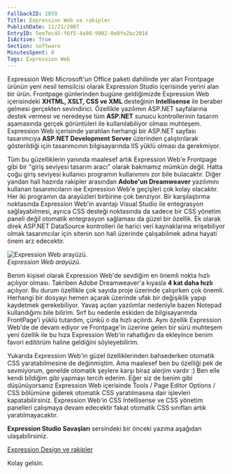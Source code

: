 ```yaml
---
FallbackID: 1859
Title: Expression Web ve rakipler
PublishDate: 11/21/2007
EntryID: 5ee7ec45-f6f5-4a98-9902-0e8fe2bc2016
IsActive: True
Section: software
MinutesSpent: 0
Tags: Expression Web
---
```

Expression Web Microsoft'un Office paketi dahilinde yer alan Frontpage
ürünün yeni nesil temsilcisi olarak Expression Studio içerisinde yerini
alan bir ürün. Frontpage günlerinden bugüne geldiğimizde Expression Web
içerisindeki **XHTML, XSLT, CSS ve XML** desteğinin **Intellisense** ile
beraber gelmesi gerçekten sevindirici. Özellikle yazılımın ASP.NET
sayfalarına destek vermesi ve neredeyse tüm **ASP.NET** sunucu
kontrollerinin tasarım aşamasında gerçek görüntüleri ile
kullanılabiliyor olması muhteşem. Expression Web içerisinde yaratılan
herhangi bir ASP.NET sayfası tasarımcıya **ASP.NET Development Server**
üzerinden çalıştırılarak gösterildiği için tasarımcının bilgisayarında
IIS yüklü olması da gerekmiyor.

Tüm bu güzelliklerin yanında maalesef artık Expression Web'e Frontpage
gibi bir "giriş seviyesi tasarım aracı" olarak bakmamız mümkün değil.
Hatta çoğu giriş seviyesi kullanıcı programın kullanımını zor bile
bulacaktır. Diğer yandan hali hazırda rakipler arasından **Adobe'un
Dreamweaver** yazılımını kullanan tasarımcıların ise Expression Web'e
geçişleri çok kolay olacaktır. Her iki programın da arayüzleri birbirine
çok benziyor. Bir karşılaştırma noktasında Expression Web'in avantajı
Visual Studio ile entegrasyon sağlayabilmesi, ayrıca CSS desteği
noktasında da sadece bir CSS yönetim paneli değil otomatik entegrasyon
sağlaması da güzel bir özellik. Ek olarak direk ASP.NET DataSource
kontrolleri ile harici veri kaynaklarına erişebiliyor olmak tasarımcılar
için sitenin son hali üzerinde çalışabilmek adına hayati önem arz
edecektir.

![Expression Web
arayüzü.](http://cdn.daron.yondem.com/assets/1859/21112007.png)\
*Expression Web arayüzü.*

Benim kişisel olarak Expression Web'de sevdiğim en önemli nokta hızlı
açılıyor olması. Takriben Adobe Dreamweaver'a kıyasla **4 kat daha
hızlı** açılıyor. Bu durum özellikle çok sayıda proje üzerinde
çalışırken çok önemli. Herhangi bir dosyayı hemen açarak üzerinde ufak
bir değişiklik yapıp kaydetmek gerekebiliyor. Yavaş açılan yazılımlar
nedeniyle bazen Notepad kullandığımı bile bilirim. Sırf bu nedenle
eskiden de bilgisayarımda FrontPage'i yüklü tutardım, çünkü o da hızlı
açılırdı. Aynı özellik Expression Web'de de devam ediyor ve Frontpage'in
üzerine gelen bir sürü muhteşem yeni özellik ile bu hıza Expression
Web'in rahatlığını da ekleyince benim favori editörüm haline geldiğini
söyleyebilirim.

Yukarıda Expression Web'in güzel özelliklerinden bahsederken otomatik
CSS yaratabilmesine de değinmiştim. Ama maalesef ben bu özelliği pek de
sevmiyorum, genelde otomatik şeylere karşı biraz alerjim vardır :) Ben
elle kendi bildiğim gibi yapmayı tercih ederim. Eğer siz de benim gibi
düşünüyorsanız Expression Web içerisinde Tools / Page Editor Options /
CSS bölümüne giderek otomatik CSS yaratılmasına dair işlevleri
kapatabilirsiniz. Expression Web'in CSS Intellisense ve CSS yönetim
panelleri çalışmaya devam edecektir fakat otomatik CSS sınıfları artık
yaratılmayacaktır.

**Expression Studio Savaşları** sersindeki bir önceki yazıma aşağıdan
ulaşabilirsiniz.

[Expression Design ve
rakipler](http://daron.yondem.com/tr/post/4918cfdc-60cf-448f-8a1c-e6859205bc2f)

Kolay gelsin.


